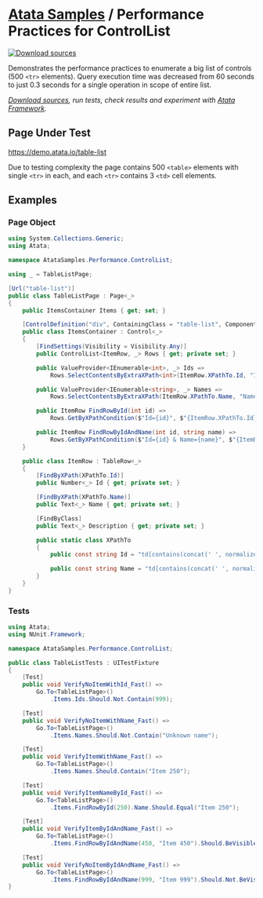# [Atata Samples](https://github.com/atata-framework/atata-samples) / Performance Practices for ControlList

[![Download sources](https://img.shields.io/badge/Download-sources-brightgreen.svg)](https://github.com/atata-framework/atata-samples/raw/main/_archives/Performance.ControlList.zip)

Demonstrates the performance practices to enumerate a big list of controls (500 `<tr>` elements).
Query execution time was decreased from 60 seconds to just 0.3 seconds for a single operation in scope of entire list.

*[Download sources](https://github.com/atata-framework/atata-samples/raw/main/_archives/Performance.ControlList.zip), run tests, check results and experiment with [Atata Framework](https://atata.io).*

## Page Under Test

<https://demo.atata.io/table-list>

Due to testing complexity the page contains 500 `<table>` elements with single `<tr>` in each, and each `<tr>` contains 3 `<td>` cell elements.

## Examples

### Page Object

```cs
using System.Collections.Generic;
using Atata;

namespace AtataSamples.Performance.ControlList;

using _ = TableListPage;

[Url("table-list")]
public class TableListPage : Page<_>
{
    public ItemsContainer Items { get; set; }

    [ControlDefinition("div", ContainingClass = "table-list", ComponentTypeName = "list")]
    public class ItemsContainer : Control<_>
    {
        [FindSettings(Visibility = Visibility.Any)]
        public ControlList<ItemRow, _> Rows { get; private set; }

        public ValueProvider<IEnumerable<int>, _> Ids =>
            Rows.SelectContentsByExtraXPath<int>(ItemRow.XPathTo.Id, "Ids");

        public ValueProvider<IEnumerable<string>, _> Names =>
            Rows.SelectContentsByExtraXPath(ItemRow.XPathTo.Name, "Names");

        public ItemRow FindRowById(int id) =>
            Rows.GetByXPathCondition($"Id={id}", $"{ItemRow.XPathTo.Id}[.='{id}']");

        public ItemRow FindRowByIdAndName(int id, string name) =>
            Rows.GetByXPathCondition($"Id={id} & Name={name}", $"{ItemRow.XPathTo.Id}[.='{id}'] and {ItemRow.XPathTo.Name}[.='{name}']");
    }

    public class ItemRow : TableRow<_>
    {
        [FindByXPath(XPathTo.Id)]
        public Number<_> Id { get; private set; }

        [FindByXPath(XPathTo.Name)]
        public Text<_> Name { get; private set; }

        [FindByClass]
        public Text<_> Description { get; private set; }

        public static class XPathTo
        {
            public const string Id = "td[contains(concat(' ', normalize-space(@class), ' '), ' id ')]";

            public const string Name = "td[contains(concat(' ', normalize-space(@class), ' '), ' name ')]";
        }
    }
}
```

### Tests

```cs
using Atata;
using NUnit.Framework;

namespace AtataSamples.Performance.ControlList;

public class TableListTests : UITestFixture
{
    [Test]
    public void VerifyNoItemWithId_Fast() =>
        Go.To<TableListPage>()
            .Items.Ids.Should.Not.Contain(999);

    [Test]
    public void VerifyNoItemWithName_Fast() =>
        Go.To<TableListPage>()
            .Items.Names.Should.Not.Contain("Unknown name");

    [Test]
    public void VerifyItemWithName_Fast() =>
        Go.To<TableListPage>()
            .Items.Names.Should.Contain("Item 250");

    [Test]
    public void VerifyItemNameById_Fast() =>
        Go.To<TableListPage>()
            .Items.FindRowById(250).Name.Should.Equal("Item 250");

    [Test]
    public void VerifyItemByIdAndName_Fast() =>
        Go.To<TableListPage>()
            .Items.FindRowByIdAndName(450, "Item 450").Should.BeVisible();

    [Test]
    public void VerifyNoItemByIdAndName_Fast() =>
        Go.To<TableListPage>()
            .Items.FindRowByIdAndName(999, "Item 999").Should.Not.BeVisible();
}
```
